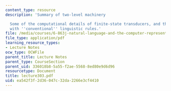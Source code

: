 ```yaml
---
content_type: resource
description: 'Summary of two-level machinery

  Some of the computational details of finite-state transducers, and the problems
  with ''conventional'' linguistic rules.'
file: /media/courses/6-863j-natural-language-and-the-computer-representation-of-knowledge-spring-2003/ea542f3f2d36047c32da2266e3cf4410_lecture303.pdf
file_type: application/pdf
learning_resource_types:
- Lecture Notes
ocw_type: OCWFile
parent_title: Lecture Notes
parent_type: CourseSection
parent_uid: 336018b8-5a55-f2ae-5568-8ed80e9d6d96
resourcetype: Document
title: lecture303.pdf
uid: ea542f3f-2d36-047c-32da-2266e3cf4410
---
```


